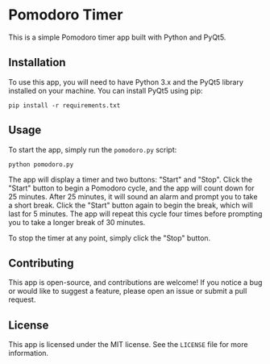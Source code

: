 # Pomodoro Timer

This is a simple Pomodoro timer app built with Python and PyQt5.

## Installation

To use this app, you will need to have Python 3.x and the PyQt5 library installed on your machine. You can install PyQt5 using pip:

```pip install -r requirements.txt```

## Usage

To start the app, simply run the `pomodoro.py` script:

```python pomodoro.py```

The app will display a timer and two buttons: "Start" and "Stop". Click the "Start" button to begin a Pomodoro cycle, and the app will count down for 25 minutes. After 25 minutes, it will sound an alarm and prompt you to take a short break. Click the "Start" button again to begin the break, which will last for 5 minutes. The app will repeat this cycle four times before prompting you to take a longer break of 30 minutes.

To stop the timer at any point, simply click the "Stop" button.

## Contributing

This app is open-source, and contributions are welcome! If you notice a bug or would like to suggest a feature, please open an issue or submit a pull request.

## License

This app is licensed under the MIT license. See the `LICENSE` file for more information.

